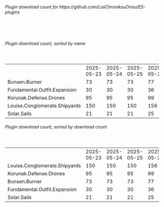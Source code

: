 <h6>Plugin download count for https://github.com/LixiChronikouOriou/ES-plugins</h6><br>
<br>
<h6>Plugin download count, sorted by name</h6><sub><sup><br>
<table>
	<tr>
		<td></td>
		<td>2025-05-23</td>
		<td>2025-05-24</td>
		<td>2025-05-25</td>
		<td>2025-05-26</td>
		<td>2025-05-27</td>
		<td>2025-05-28</td>
		<td>2025-05-29</td>
		<td>today +</td>
	</tr>
	<tr>
		<td>Bunsen.Burner</td>
		<td>73</td>
		<td>73</td>
		<td>73</td>
		<td>77</td>
		<td>88</td>
		<td>88</td>
		<td>88</td>
		<td></td>
	</tr>
	<tr>
		<td>Fundamental.Outfit.Expansion</td>
		<td>30</td>
		<td>30</td>
		<td>30</td>
		<td>36</td>
		<td>55</td>
		<td>57</td>
		<td>66</td>
		<td>+ 9</td>
	</tr>
	<tr>
		<td>Korunak.Defense.Drones</td>
		<td>95</td>
		<td>95</td>
		<td>95</td>
		<td>99</td>
		<td>101</td>
		<td>101</td>
		<td>101</td>
		<td></td>
	</tr>
	<tr>
		<td>Louise.Conglomerate.Shipyards</td>
		<td>150</td>
		<td>150</td>
		<td>150</td>
		<td>156</td>
		<td>167</td>
		<td>169</td>
		<td>169</td>
		<td></td>
	</tr>
	<tr>
		<td>Solar.Sails</td>
		<td>21</td>
		<td>21</td>
		<td>21</td>
		<td>25</td>
		<td>34</td>
		<td>34</td>
		<td>37</td>
		<td>+ 3</td>
	</tr>
</table>
</sub></sup>
<h6>Plugin download count, sorted by download count</h6><sub><sup><br>
<table>
	<tr>
		<td></td>
		<td>2025-05-23</td>
		<td>2025-05-24</td>
		<td>2025-05-25</td>
		<td>2025-05-26</td>
		<td>2025-05-27</td>
		<td>2025-05-28</td>
		<td>2025-05-29</td>
		<td>today +</td>
	</tr>
	<tr>
		<td>Louise.Conglomerate.Shipyards</td>
		<td>150</td>
		<td>150</td>
		<td>150</td>
		<td>156</td>
		<td>167</td>
		<td>169</td>
		<td>169</td>
		<td></td>
	</tr>
	<tr>
		<td>Korunak.Defense.Drones</td>
		<td>95</td>
		<td>95</td>
		<td>95</td>
		<td>99</td>
		<td>101</td>
		<td>101</td>
		<td>101</td>
		<td></td>
	</tr>
	<tr>
		<td>Bunsen.Burner</td>
		<td>73</td>
		<td>73</td>
		<td>73</td>
		<td>77</td>
		<td>88</td>
		<td>88</td>
		<td>88</td>
		<td></td>
	</tr>
	<tr>
		<td>Fundamental.Outfit.Expansion</td>
		<td>30</td>
		<td>30</td>
		<td>30</td>
		<td>36</td>
		<td>55</td>
		<td>57</td>
		<td>66</td>
		<td>+ 9</td>
	</tr>
	<tr>
		<td>Solar.Sails</td>
		<td>21</td>
		<td>21</td>
		<td>21</td>
		<td>25</td>
		<td>34</td>
		<td>34</td>
		<td>37</td>
		<td>+ 3</td>
	</tr>
</table>
</sub></sup>
